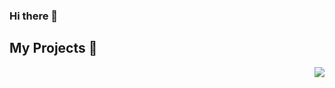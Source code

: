 ### Hi there 👋

## My Projects :pencil:
<a href="">
  <img src="https://github-readme-stats.vercel.app/api/?username=whatsinmyopsec&theme=prussian&show_icons=true&count_private=true" align="right">
</a>
